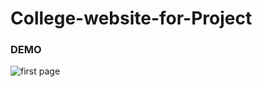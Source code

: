 # College-website-for-Project

### DEMO
<img
  src="HTML&CSS\DEMO\Screenshot (343).png"
  alt="first page"
  title="screen snap"
  style="display: inline-block; margin: 0 auto; max-width: 300px">